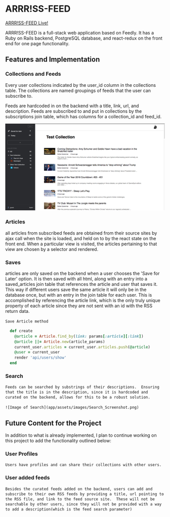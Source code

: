 # ARRR!SS-FEED

[ARRR!SS-FEED Live!](https://arrr-ss-feed.herokuapp.com/#/collection_view)

ARRR!SS-FEED is a full-stack web application based on Feedly.  It has a Ruby on Rails backend, PostgreSQL database, and react-redux on the front end for one page functionality.

## Features and Implementation

### Collections and Feeds

  Every user collections indicated by the user_id column in the collections table.  The collections are named groupings of feeds that the user can subscribe to.

  Feeds are hardcoded in on the backend with a title, link, url, and description.  Feeds are subscribed to and put in collections by the subscriptions join table, which has columns for a collection_id and feed_id.

  ![Collection View Screenshot](app/assets/images/Collection_View_Screenshot.png)

### Articles
  all articles from subscribed feeds are obtained from their source sites by ajax call when the site is loaded, and held on to by the react state on the front end.  When a particular view is visited, the articles pertaining to that view are chosen by a selector and rendered.

### Saves
  articles are only saved on the backend when a user chooses the 'Save for Later' option.  It is then saved with all html, along with an entry into a saved_articles join table that references the article and user that saves it.  This way if different users save the same article it will only be in the database once, but with an entry in the join table for each user.  This is accomplished by referencing the article link, which is the only truly unique property of each article since they are not sent with an id with the RSS return data.

  `Save Article method`
  ```ruby
    def create
      @article = Article.find_by(link: params[:article][:link])
      @article ||= Article.new(article_params)
      current_user.articles = current_user.articles.push(@article)
      @user = current_user
      render 'api/users/show'
    end
  ```
  ### Search
    Feeds can be searched by substrings of their descriptions.  Ensuring that the title is in the description, since it is hardcoded and curated on the backend, allows for this to be a robust solution.

    ![Image of Search](app/assets/images/Search_Screenshot.png)

## Future Content for the Project

  In addition to what is already implemented, I plan to continue working on this project to add the functionality outlined below:

  ### User Profiles
    Users have profiles and can share their collections with other users.

  ### User added feeds
    Besides the curated feeds added on the backend, users can add and subscribe to their own RSS feeds by providing a title, url pointing to the RSS file, and link to the feed source site.  These will not be searchable by other users, since they will not be provided with a way to add a description(which is the feed search parameter)
